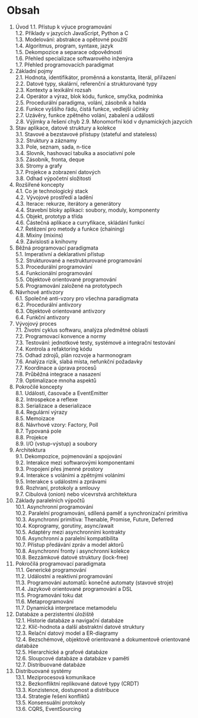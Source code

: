 # Obsah

1. Úvod 1.1. Přístup k výuce programování  
   1.2. Příklady v jazycích JavaScript, Python a C  
   1.3. Modelování: abstrakce a opětovné použití  
   1.4. Algoritmus, program, syntaxe, jazyk  
   1.5. Dekompozice a separace odpovědnosti  
   1.6. Přehled specializace softwarového inženýra  
   1.7. Přehled programovacích paradigmat
2. Základní pojmy  
   2.1. Hodnota, identifikátor, proměnná a konstanta, literál, přiřazení  
   2.2. Datové typy, skalární, referenční a strukturované typy  
   2.3. Kontexty a lexikální rozsah  
   2.4. Operátor a výraz, blok kódu, funkce, smyčka, podmínka  
   2.5. Procedurální paradigma, volání, zásobník a halda  
   2.6. Funkce vyššího řádu, čistá funkce, vedlejší účinky  
   2.7. Uzávěry, funkce zpětného volání, zabalení a události  
   2.8. Výjimky a řešení chyb 2.9. Monomorfní kód v dynamických jazycích
3. Stav aplikace, datové struktury a kolekce  
   3.1. Stavové a bezstavové přístupy (stateful and stateless)  
   3.2. Struktury a záznamy  
   3.3. Pole, seznam, sada, n-tice  
   3.4. Slovník, hashovací tabulka a asociativní pole  
   3.5. Zásobník, fronta, deque  
   3.6. Stromy a grafy  
   3.7. Projekce a zobrazení datových  
   3.8. Odhad výpočetní složitosti
4. Rozšířené koncepty  
   4.1. Co je technologický stack  
   4.2. Vývojové prostředí a ladění  
   4.3. Iterace: rekurze, iterátory a generátory  
   4.4. Stavební bloky aplikací: soubory, moduly, komponenty  
   4.5. Objekt, prototyp a třída  
   4.6. Částečná aplikace a curryfikace, skládání funkcí  
   4.7. Řetězení pro metody a funkce (chaining)  
   4.8. Mixiny (mixins)  
   4.9. Závislosti a knihovny
5. Běžná programovací paradigmata  
   5.1. Imperativní a deklarativní přístup  
   5.2. Strukturované a nestrukturované programování  
   5.3. Procedurální programování  
   5.4. Funkcionální programování  
   5.5. Objektově orientované programování  
   5.6. Programování založené na prototypech
6. Návrhové antivzory  
   6.1. Společné anti-vzory pro všechna paradigmata  
   6.2. Procedurální antivzory  
   6.3. Objektově orientované antivzory  
   6.4. Funkční antivzory
7. Vývojový proces  
   7.1. Životní cyklus softwaru, analýza předmětné oblasti  
   7.2. Programovací konvence a normy  
   7.3. Testování: jednotkové testy, systémové a integrační testování  
   7.4. Kontrola a refaktoring kódu  
   7.5. Odhad zdrojů, plán rozvoje a harmonogram  
   7.6. Analýza rizik, slabá místa, nefunkční požadavky  
   7.7. Koordinace a úprava procesů  
   7.8. Průběžná integrace a nasazení  
   7.9. Optimalizace mnoha aspektů
8. Pokročilé koncepty  
   8.1. Události, časovače a EventEmitter  
   8.2. Introspekce a reflexe  
   8.3. Serializace a deserializace  
   8.4. Regulární výrazy  
   8.5. Memoizace  
   8.6. Návrhové vzory: Factory, Poll  
   8.7. Typovaná pole  
   8.8. Projekce  
   8.9. I/O (vstup-výstup) a soubory
9. Architektura  
   9.1. Dekompozice, pojmenování a spojování  
   9.2. Interakce mezi softwarovými komponentami  
   9.3. Propojení přes jmenné prostory  
   9.4. Interakce s voláními a zpětnými voláními  
   9.5. Interakce s událostmi a zprávami  
   9.6. Rozhraní, protokoly a smlouvy  
   9.7. Cibulová (onion) nebo vícevrstvá architektura
10. Základy paralelních výpočtů  
    10.1. Asynchronní programování  
    10.2. Paralelní programování, sdílená paměť a synchronizační primitiva  
    10.3. Asynchronní primitiva: Thenable, Promise, Future, Deferred  
    10.4. Koprogramy, gorutiny, async/await  
    10.5. Adaptéry mezi asynchronními kontrakty  
    10.6. Asynchronní a paralelní kompatibilita  
    10.7. Přístup předávání zpráv a model aktorů  
    10.8. Asynchronní fronty i asynchronní kolekce  
    10.8. Bezzámkové datové struktury (lock-free)
11. Pokročilá programovací paradigmata  
    11.1. Generické programování  
    11.2. Událostní a reaktivní programování  
    11.3. Programování automatů: konečné automaty (stavové stroje)  
    11.4. Jazykově orientované programování a DSL  
    11.5. Programování toku dat  
    11.6. Metaprogramování  
    11.7. Dynamická interpretace metamodelu
12. Databáze a perzistentní úložiště  
    12.1. Historie databáze a navigační databáze  
    12.2. Klíč-hodnota a další abstraktní datové struktury  
    12.3. Relační datový model a ER-diagramy  
    12.4. Bezschémové, objektově orientované a dokumentově orientované databáze  
    12.5. Hierarchické a grafové databáze  
    12.6. Sloupcové databáze a databáze v paměti  
    12.7. Distribuované databáze
13. Distribuované systémy  
    13.1. Meziprocesová komunikace  
    13.2. Bezkonfliktní replikované datové typy (CRDT)  
    13.3. Konzistence, dostupnost a distribuce  
    13.4. Strategie řešení konfliktů  
    13.5. Konsensuální protokoly  
    13.6. CQRS, EventSourcing
